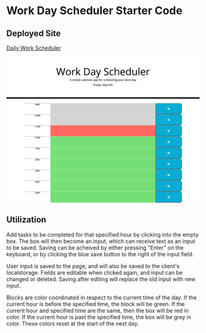 # Work Day Scheduler Starter Code

## Deployed Site
[Daily Work Scheduler](https://cmskorcz.github.io/daily-work-scheduler/)

![Screenshot of site](./assets/images/screenshot.png)

## Utilization
Add tasks to be completed for that specified hour by clicking into the empty box. The box will then become an input, which can receive text as an input to be saved. Saving can be acheived by either pressing "Enter" on the keyboard, or by clicking the blue save button to the right of the input field.

User input is saved to the page, and will also be saved to the client's localstorage. Fields are editable when clicked again, and input can be changed or deleted. Saving after editing will replace the old input with new input.

Blocks are color coordinated in respect to the current time of the day. If the current hour is before the specified time, the block will be green. If the current hour and specified time are the same, then the box will be red in color. If the current hour is past the specified time, the box will be grey in color. These colors reset at the start of the next day.

